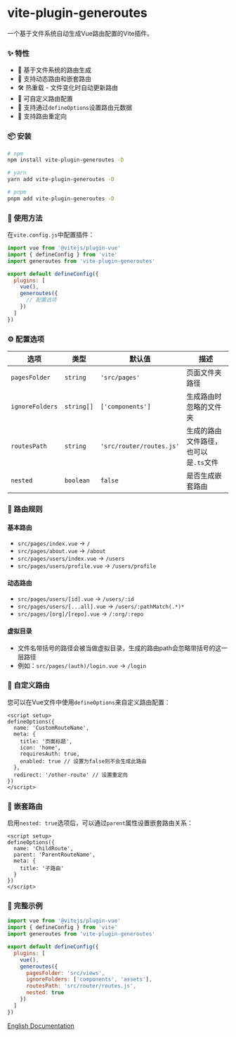 # vite-plugin-generoutes

一个基于文件系统自动生成Vue路由配置的Vite插件。

### ✨ 特性

- 📁 基于文件系统的路由生成
- 🔄 支持动态路由和嵌套路由
- 🛠️ 热重载 - 文件变化时自动更新路由
- 🎨 可自定义路由配置
- 🧩 支持通过`defineOptions`设置路由元数据
- 🚦 支持路由重定向

### 📦 安装

```bash
# npm
npm install vite-plugin-generoutes -D

# yarn
yarn add vite-plugin-generoutes -D

# pnpm
pnpm add vite-plugin-generoutes -D
```

### 🔨 使用方法

在`vite.config.js`中配置插件：

```javascript
import vue from '@vitejs/plugin-vue'
import { defineConfig } from 'vite'
import generoutes from 'vite-plugin-generoutes'

export default defineConfig({
  plugins: [
    vue(),
    generoutes({
      // 配置选项
    })
  ]
})
```

### ⚙️ 配置选项

| 选项            | 类型       | 默认值                   | 描述                                  |
| --------------- | ---------- | ------------------------ | ------------------------------------- |
| `pagesFolder`   | `string`   | `'src/pages'`            | 页面文件夹路径                        |
| `ignoreFolders` | `string[]` | `['components']`         | 生成路由时忽略的文件夹                |
| `routesPath`    | `string`   | `'src/router/routes.js'` | 生成的路由文件路径，也可以是`.ts`文件 |
| `nested`        | `boolean`  | `false`                  | 是否生成嵌套路由                      |

### 📝 路由规则

#### 基本路由

- `src/pages/index.vue` -> `/`
- `src/pages/about.vue` -> `/about`
- `src/pages/users/index.vue` -> `/users`
- `src/pages/users/profile.vue` -> `/users/profile`

#### 动态路由

- `src/pages/users/[id].vue` -> `/users/:id`
- `src/pages/users/[...all].vue` -> `/users/:pathMatch(.*)*`
- `src/pages/[org]/[repo].vue` -> `/:org/:repo`

#### 虚拟目录

- 文件名带括号的路径会被当做虚拟目录，生成的路由path会忽略带括号的这一层路径
- 例如：`src/pages/(auth)/login.vue` -> `/login`

### 🧠 自定义路由

您可以在Vue文件中使用`defineOptions`来自定义路由配置：

```vue
<script setup>
defineOptions({
  name: 'CustomRouteName',
  meta: {
    title: '页面标题',
    icon: 'home',
    requiresAuth: true,
    enabled: true // 设置为false则不会生成此路由
  },
  redirect: '/other-route' // 设置重定向
})
</script>
```

### 🌲 嵌套路由

启用`nested: true`选项后，可以通过`parent`属性设置嵌套路由关系：

```vue
<script setup>
defineOptions({
  name: 'ChildRoute',
  parent: 'ParentRouteName',
  meta: {
    title: '子路由'
  }
})
</script>
```

### 🚀 完整示例

```javascript
import vue from '@vitejs/plugin-vue'
import { defineConfig } from 'vite'
import generoutes from 'vite-plugin-generoutes'

export default defineConfig({
  plugins: [
    vue(),
    generoutes({
      pagesFolder: 'src/views',
      ignoreFolders: ['components', 'assets'],
      routesPath: 'src/router/routes.js',
      nested: true
    })
  ]
})
```

[English Documentation](./README.md)
